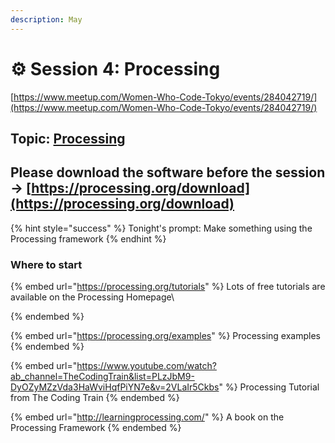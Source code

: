 ```yaml
---
description: May
---
```


# ⚙ Session 4: Processing

[https://www.meetup.com/Women-Who-Code-Tokyo/events/284042719/](https://www.meetup.com/Women-Who-Code-Tokyo/events/284042719/)

## Topic: [Processing](https://processing.org/)

## Please download the software before the session -> [https://processing.org/download](https://processing.org/download)



{% hint style="success" %}
Tonight's prompt: Make something using the Processing framework
{% endhint %}

### Where to start

{% embed url="https://processing.org/tutorials" %}
Lots of free tutorials are available on the Processing Homepage\

{% endembed %}

{% embed url="https://processing.org/examples" %}
Processing examples
{% endembed %}

{% embed url="https://www.youtube.com/watch?ab_channel=TheCodingTrain&list=PLzJbM9-DyOZyMZzVda3HaWviHqfPiYN7e&v=2VLaIr5Ckbs" %}
Processing Tutorial from The Coding Train
{% endembed %}

{% embed url="http://learningprocessing.com/" %}
A book on the Processing Framework
{% endembed %}
